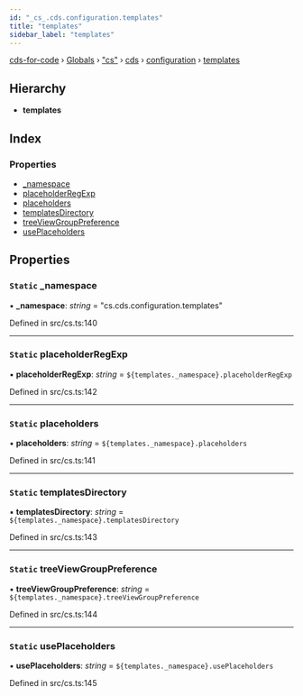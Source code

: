 ```yaml
---
id: "_cs_.cds.configuration.templates"
title: "templates"
sidebar_label: "templates"
---
```


[cds-for-code](../index.md) › [Globals](../globals.md) › ["cs"](../modules/_cs_.md) › [cds](../modules/_cs_.cds.md) › [configuration](../modules/_cs_.cds.configuration.md) › [templates](_cs_.cds.configuration.templates.md)

## Hierarchy

* **templates**

## Index

### Properties

* [_namespace](_cs_.cds.configuration.templates.md#static-_namespace)
* [placeholderRegExp](_cs_.cds.configuration.templates.md#static-placeholderregexp)
* [placeholders](_cs_.cds.configuration.templates.md#static-placeholders)
* [templatesDirectory](_cs_.cds.configuration.templates.md#static-templatesdirectory)
* [treeViewGroupPreference](_cs_.cds.configuration.templates.md#static-treeviewgrouppreference)
* [usePlaceholders](_cs_.cds.configuration.templates.md#static-useplaceholders)

## Properties

### `Static` _namespace

▪ **_namespace**: *string* = "cs.cds.configuration.templates"

Defined in src/cs.ts:140

___

### `Static` placeholderRegExp

▪ **placeholderRegExp**: *string* = `${templates._namespace}.placeholderRegExp`

Defined in src/cs.ts:142

___

### `Static` placeholders

▪ **placeholders**: *string* = `${templates._namespace}.placeholders`

Defined in src/cs.ts:141

___

### `Static` templatesDirectory

▪ **templatesDirectory**: *string* = `${templates._namespace}.templatesDirectory`

Defined in src/cs.ts:143

___

### `Static` treeViewGroupPreference

▪ **treeViewGroupPreference**: *string* = `${templates._namespace}.treeViewGroupPreference`

Defined in src/cs.ts:144

___

### `Static` usePlaceholders

▪ **usePlaceholders**: *string* = `${templates._namespace}.usePlaceholders`

Defined in src/cs.ts:145
